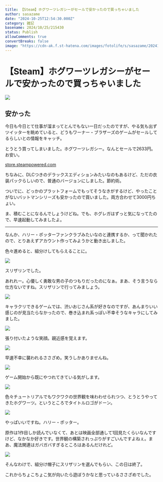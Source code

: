 ```yaml
---
title: 【Steam】ホグワーツレガシーがセールで安かったので買っちゃいました
author: sasazame
date: "2024-10-25T12:54:30.000Z"
category: 雑記
basename: 2024/10/25/215430
status: Publish
allowComments: true
convertBreaks: false
image: "https://cdn-ak.f.st-hatena.com/images/fotolife/s/sasazame/20241025/20241025203901.png"
---
```

# 【Steam】ホグワーツレガシーがセールで安かったので買っちゃいました

![](https://cdn-ak.f.st-hatena.com/images/fotolife/s/sasazame/20241025/20241025203901.png)

<!-- Extended Body -->

## 安かった

今日も今日とて仕事が溜まってとんでもない一日だったのですが、やる気も出ずツイッターを眺めていると、どうもワーナー・ブラザーズのゲームがセールしてるらしいとの情報をキャッチ。

とうとう買ってしまいました。ホグワーツレガシー。なんとセールで2633円。お安い。

[store.steampowered.com](https://store.steampowered.com/app/990080/Hogwarts_Legacy/)

ちなみに、DLCつきのデラックスエディションみたいなのもあるけど、ただの衣装パックらしいので、普通のバージョンにしました。節約術。

ついでに、どっかのプラットフォームでもってそうなきがするけど、やったことがないバットマンシリーズも安かったので買いました。両方合わせて3000円ちょい。

ま、積むことになるんでしょうけどね。でも、ホグレガはずっと気になってたので、早速起動してみましたよ。

* * *

なんか、ハリー・ポッターファンクラブみたいなのと連携するか、って聞かれたので、とりあえずアカウント作ってみようかと動き出しました。

色々進めると、組分けしてもらえることに。

![](https://cdn-ak.f.st-hatena.com/images/fotolife/s/sasazame/20241025/20241025204335.png)

スリザリンでした。

あれれー。心優しく勇敢な男の子のつもりだったのになぁ。まあ、そう言うなら仕方ないですね。スリザリンで行ってみましょう。

![](https://cdn-ak.f.st-hatena.com/images/fotolife/s/sasazame/20241025/20241025205610.png)

キャラクリできるゲームでは、渋いおじさん系が好きなのですが、あんまりいい感じのが見当たらなかったので、巻き込まれ系っぽい不幸そうなキャラにしてみました。

![](https://cdn-ak.f.st-hatena.com/images/fotolife/s/sasazame/20241025/20241025214703.jpg)

張り付いたような笑顔。親近感を覚えます。

![](https://cdn-ak.f.st-hatena.com/images/fotolife/s/sasazame/20241025/20241025214818.jpg)

早速不幸に襲われるささざめ。笑うしかありませんね。

![](https://cdn-ak.f.st-hatena.com/images/fotolife/s/sasazame/20241025/20241025214901.jpg)

ゲーム開始から既にやつれてきている気がします。

![](https://cdn-ak.f.st-hatena.com/images/fotolife/s/sasazame/20241025/20241025214935.jpg)

色々チュートリアルでもワクワクの世界観を味わわせられつつ、とうとうやってきたホグワーツ。というところでタイトルロゴがドーン。

![](https://cdn-ak.f.st-hatena.com/images/fotolife/s/sasazame/20241025/20241025215018.jpg)

やっぱいいですね。ハリー・ポッター。

原作は1作目しか読んでいなくて、あとは映画全部通して1回見たくらいなんですけど、なかなか好きです。世界観の構築されっぷりがすごいんですよねぇ。まあ、魔法関連はガバガバすぎるところはあるんだけれど。

![](https://cdn-ak.f.st-hatena.com/images/fotolife/s/sasazame/20241025/20241025215229.jpg)

そんなわけで、組分け帽子にスリザリンを選んでもらい、この日は終了。

これからちょこちょこ気が向いたら遊ぼうかなと思っているささざめでした。